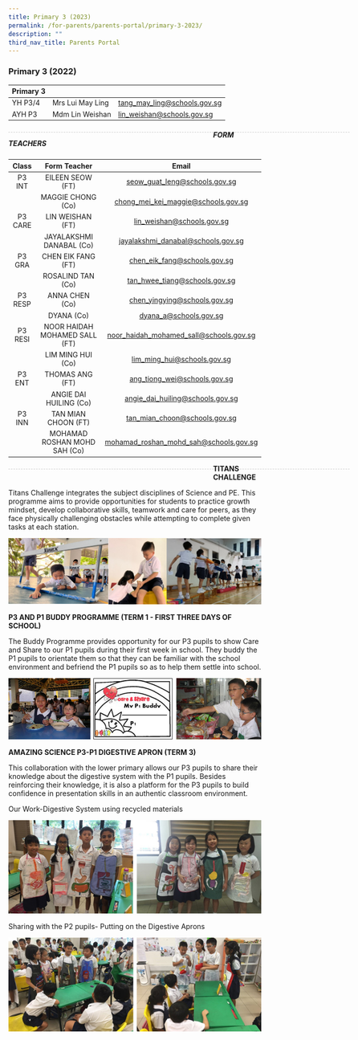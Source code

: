 ```yaml
---
title: Primary 3 (2023)
permalink: /for-parents/parents-portal/primary-3-2023/
description: ""
third_nav_title: Parents Portal
---
```

### Primary 3 (2022)

| Primary 3 | | |
| -------- | -------- | -------- |
| YH P3/4 | Mrs Lui May Ling | tang_may_ling@schools.gov.sg | 
| AYH P3 | Mdm Lin Weishan | lin_weishan@schools.gov.sg |

<div style="line-height: 19.6px; width: 408px; float: left;"><div style="margin-top: 8px; margin-bottom: 8px; line-height: 19.6px; width: 680px; border-bottom: 1px dashed rgb(204, 204, 204); height: 1px; clear: both;"></div></div>

##### FORM TEACHERS

| Class | Form Teacher | Email |
|:---:|:---:|:---:|
| P3 INT |  EILEEN SEOW (FT) | seow_guat_leng@schools.gov.sg |
|   | MAGGIE CHONG (Co) | chong_mei_kei_maggie@schools.gov.sg |
| P3 CARE | LIN WEISHAN (FT) | lin_weishan@schools.gov.sg |
|   | JAYALAKSHMI DANABAL (Co)   |  jayalakshmi_danabal@schools.gov.sg |
| P3 GRA | CHEN EIK FANG (FT)  | chen_eik_fang@schools.gov.sg |
|   | ROSALIND TAN (Co) | tan_hwee_tiang@schools.gov.sg |
| P3 RESP | ANNA CHEN (Co) | chen_yingying@schools.gov.sg |
|   | DYANA (Co) | dyana_a@schools.gov.sg |
| P3 RESI | NOOR HAIDAH MOHAMED SALL (FT) | noor_haidah_mohamed_sall@schools.gov.sg |
|   | LIM MING HUI (Co) | lim_ming_hui@schools.gov.sg |
| P3 ENT  | THOMAS ANG (FT) | ang_tiong_wei@schools.gov.sg |
|   | ANGIE DAI HUILING (Co) | angie_dai_huiling@schools.gov.sg |
| P3 INN | TAN MIAN CHOON (FT) | tan_mian_choon@schools.gov.sg |
|   | MOHAMAD ROSHAN MOHD SAH (Co) | mohamad_roshan_mohd_sah@schools.gov.sg |

<div style="line-height: 19.6px; width: 408px; float: left;"><div style="margin-top: 8px; margin-bottom: 8px; line-height: 19.6px; width: 680px; border-bottom: 1px dashed rgb(204, 204, 204); height: 1px; clear: both;"></div></div>

**TITANS CHALLENGE**

Titans Challenge integrates the subject disciplines of Science and PE. This programme aims to provide opportunities for students to practice growth mindset, develop collaborative skills, teamwork and care for peers, as they face physically challenging obstacles while attempting to complete given tasks at each station.

![](/images/P3.png)

**P3 AND P1 BUDDY PROGRAMME (TERM 1 - FIRST THREE DAYS OF SCHOOL)**

The Buddy Programme provides opportunity for our P3 pupils to show Care and Share to our P1 pupils during their first week in school. They buddy the P1 pupils to orientate them so that they can be familiar with the school environment and befriend the P1 pupils so as to help them settle into school.

![](/images/bud%20prog%20compiled.jpg)

**AMAZING SCIENCE P3-P1 DIGESTIVE APRON (TERM 3)**

This collaboration with the lower primary allows our P3 pupils to share their knowledge about the digestive system with the P1 pupils.  Besides reinforcing their knowledge, it is also a platform for the P3 pupils to build confidence in presentation skills in an authentic classroom environment.   

Our Work-Digestive System using recycled materials

![](/images/Amazing%20Science%201-2%20Compiled.jpg)

Sharing with the P2 pupils- Putting on the Digestive Aprons

![](/images/Amazing%20Science%203-4%20Compiled.jpg)